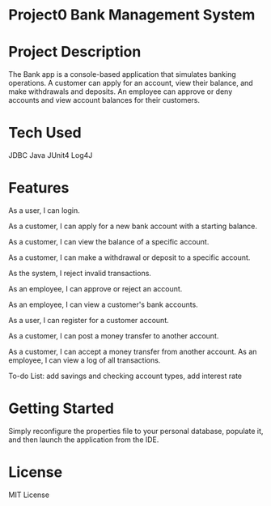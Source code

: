 # Project0 Bank Management System
# Project Description
The Bank app is a console-based application that simulates banking operations. A customer can apply for an account, view their balance, and make withdrawals and deposits. An employee can approve or deny accounts and view account balances for their customers.
# Tech Used
JDBC Java JUnit4 Log4J
# Features
 As a user, I can login. 
 
 As a customer, I can apply for a new bank account with a starting balance. 
 
 As a customer, I can view the balance of a specific account. 
 
 As a customer, I can make a withdrawal or deposit to a specific account. 
 
 As the system, I reject invalid transactions.
 
 As an employee, I can approve or reject an account. 
 
 As an employee, I can view a customer's bank accounts. 
 
 As a user, I can register for a customer account. 
 
 As a customer, I can post a money transfer to another account. 
 
 
 As a customer, I can accept a money transfer from another account. 
 As an employee, I can view a log of all transactions. 
 
To-do List:
add savings and checking account types,
add interest rate 
# Getting Started
Simply reconfigure the properties file to your personal database, populate it, and then launch the application from the IDE.
# License
MIT License
